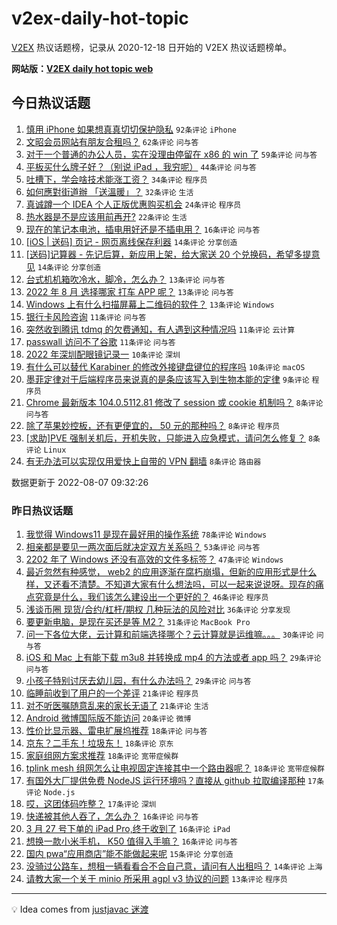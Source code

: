 # v2ex-daily-hot-topic

[V2EX](https://www.v2ex.com/) 热议话题榜，记录从 2020-12-18 日开始的 V2EX 热议话题榜单。

**网站版：[V2EX daily hot topic web](https://boojack.github.io/v2ex-daily-hot-topic-web/)**

## 今日热议话题

<!-- TODAY BEGIN -->

1. [慎用 iPhone 如果想真真切切保护隐私](https://www.v2ex.com/t/871239) `92条评论` `iPhone`
1. [文昭会员网站有朋友合租吗？](https://www.v2ex.com/t/871183) `62条评论` `问与答`
1. [对于一个普通的办公人员，实在没理由停留在 x86 的 win 了](https://www.v2ex.com/t/871227) `59条评论` `问与答`
1. [平板买什么牌子好？（别说 iPad ，我穷呢）](https://www.v2ex.com/t/871194) `44条评论` `问与答`
1. [吐槽下，学会啥技术能涨工资？](https://www.v2ex.com/t/871201) `34条评论` `程序员`
1. [如何應對街道辦 「送溫暖」？](https://www.v2ex.com/t/871191) `32条评论` `生活`
1. [真诚蹲一个 IDEA 个人正版优惠购买机会](https://www.v2ex.com/t/871181) `24条评论` `程序员`
1. [热水器是不是应该用前再开?](https://www.v2ex.com/t/871222) `22条评论` `生活`
1. [现在的笔记本电池，插电用好还是不插电用？](https://www.v2ex.com/t/871216) `16条评论` `问与答`
1. [[iOS | 送码] 页记 - 网页离线保存利器](https://www.v2ex.com/t/871244) `14条评论` `分享创造`
1. [[送码]记算器 - 先记后算，新应用上架，给大家送 20 个兑换码，希望多提意见](https://www.v2ex.com/t/871188) `14条评论` `分享创造`
1. [台式机机箱吹冷水，脚冷，怎么办？](https://www.v2ex.com/t/871210) `13条评论` `问与答`
1. [2022 年 8 月 选择哪家 打车 APP 呢？](https://www.v2ex.com/t/871196) `13条评论` `问与答`
1. [Windows 上有什么扫描屏幕上二维码的软件？](https://www.v2ex.com/t/871193) `13条评论` `Windows`
1. [银行卡风险咨询](https://www.v2ex.com/t/871224) `11条评论` `问与答`
1. [突然收到腾讯 tdmq 的欠费通知，有人遇到这种情况吗](https://www.v2ex.com/t/871221) `11条评论` `云计算`
1. [passwall 访问不了谷歌](https://www.v2ex.com/t/871185) `11条评论` `问与答`
1. [2022 年深圳配眼镜记录一](https://www.v2ex.com/t/871233) `10条评论` `深圳`
1. [有什么可以替代 Karabiner 的修改外接键盘键位的程序吗](https://www.v2ex.com/t/871206) `10条评论` `macOS`
1. [墨菲定律对于后端程序员来说真的是条应该写入到生物本能的定律](https://www.v2ex.com/t/871237) `9条评论` `程序员`
1. [Chrome 最新版本 104.0.5112.81 修改了 session 或 cookie 机制吗？](https://www.v2ex.com/t/871212) `8条评论` `问与答`
1. [除了苹果妙控板，还有更便宜的， 50 元的那种吗？](https://www.v2ex.com/t/871202) `8条评论` `程序员`
1. [[求助]PVE 强制关机后，开机失败，只能进入应急模式，请问怎么修复？](https://www.v2ex.com/t/871195) `8条评论` `Linux`
1. [有无办法可以实现仅用爱快上自带的 VPN 翻墙](https://www.v2ex.com/t/871189) `8条评论` `路由器`

数据更新于 2022-08-07 09:32:26

<!-- TODAY END -->

### 昨日热议话题

<!-- YESTERDAY BEGIN -->

1. [我觉得 Windows11 是现在最好用的操作系统](https://www.v2ex.com/t/871109) `78条评论` `Windows`
1. [相亲都是要见一两次面后就决定双方关系吗？](https://www.v2ex.com/t/871076) `53条评论` `问与答`
1. [2202 年了 Windows 还没有高效的文件多标签？](https://www.v2ex.com/t/871045) `47条评论` `Windows`
1. [最近忽然有种感觉， web2 的应用逐渐在腐朽崩塌，但新的应用形式是什么样，又还看不清楚。不知道大家有什么想法吗，可以一起来说说呀。现存的痛点究竟是什么，我们该怎么建设出一个更好的？](https://www.v2ex.com/t/871064) `46条评论` `程序员`
1. [浅谈币圈 现货/合约/杠杆/期权 几种玩法的风险对比](https://www.v2ex.com/t/871029) `36条评论` `分享发现`
1. [要更新电脑，是现在买还是等 M2？](https://www.v2ex.com/t/871090) `31条评论` `MacBook Pro`
1. [问一下各位大佬，云计算和前端选择哪个？云计算就是运维嘛。。。](https://www.v2ex.com/t/871043) `30条评论` `问与答`
1. [iOS 和 Mac 上有能下载 m3u8 并转换成 mp4 的方法或者 app 吗？](https://www.v2ex.com/t/871047) `29条评论` `问与答`
1. [小孩子特别讨厌去幼儿园，有什么办法吗？](https://www.v2ex.com/t/871135) `29条评论` `问与答`
1. [临睡前收到了用户的一个差评](https://www.v2ex.com/t/871163) `21条评论` `程序员`
1. [对不听医嘱随意乱来的家长无语了](https://www.v2ex.com/t/871126) `21条评论` `生活`
1. [Android 微博国际版不能访问](https://www.v2ex.com/t/871023) `20条评论` `微博`
1. [性价比显示器、雷电扩展坞推荐](https://www.v2ex.com/t/871159) `18条评论` `问与答`
1. [京东？二手东！垃圾东！](https://www.v2ex.com/t/871151) `18条评论` `京东`
1. [家庭组网方案求推荐](https://www.v2ex.com/t/871148) `18条评论` `宽带症候群`
1. [tplink mesh 组网怎么让电视固定连接其中一个路由器呢？](https://www.v2ex.com/t/871072) `18条评论` `宽带症候群`
1. [有国外大厂提供免费 NodeJS 运行环境吗？直接从 github 拉取编译那种](https://www.v2ex.com/t/871085) `17条评论` `Node.js`
1. [哎，这团体码咋整？](https://www.v2ex.com/t/871061) `17条评论` `深圳`
1. [快递被其他人吞了，怎么办？](https://www.v2ex.com/t/871136) `16条评论` `问与答`
1. [3 月 27 号下单的 iPad Pro,终于收到了](https://www.v2ex.com/t/871125) `16条评论` `iPad`
1. [想换一款小米手机， K50 值得入手嘛？](https://www.v2ex.com/t/871087) `16条评论` `问与答`
1. [国内 pwa“应用商店”能不能做起来呢](https://www.v2ex.com/t/871055) `15条评论` `分享创造`
1. [没骑过公路车，想租一辆看看合不合自己意，请问有人出租吗？](https://www.v2ex.com/t/871080) `14条评论` `上海`
1. [请教大家一个关于 minio 所采用 agpl v3 协议的问题](https://www.v2ex.com/t/871132) `13条评论` `程序员`

<!-- YESTERDAY END -->

---

💡 Idea comes from [justjavac 迷渡](https://github.com/justjavac/)
